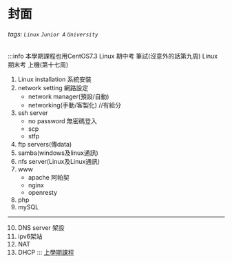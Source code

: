 # 封面
###### tags: `Linux` `Junior A` `University`

:::info
本學期課程也用CentOS7.3
Linux 期中考 筆試(沒意外的話第九周)
Linux 期末考 上機(第十七周)
1. Linux installation 系統安裝 
2. network setting 網路設定
    * network manager(預設/自動) 
    * networking(手動/客製化) //有給分
3. ssh server 
    * no password 無密碼登入 
    * scp 
    * stfp 
4. ftp servers(傳data)
5. samba(windows及linux通訊)
6. nfs server(Linux及Linux通訊)
7. www
    * apache 阿帕契
    * nginx
    * openresty
8. php
9. mySQL
---
10. DNS server 架設
11. ipv6架站
12. NAT
13. DHCP
:::
[上學期課程](https://hackmd.io/@jenny126/CentOS7/)
